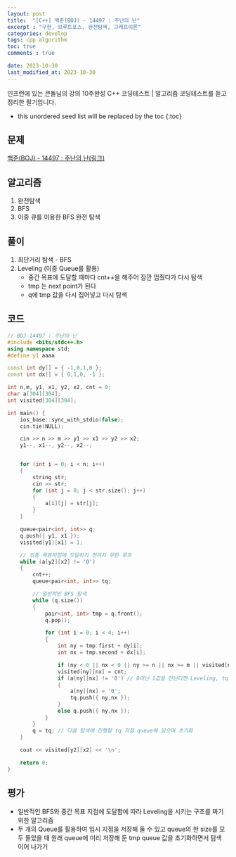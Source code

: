 ```yaml
---
layout: post
title:  "[C++] 백준(BOJ) - 14497 : 주난의 난"
excerpt : "구현, 브루트포스, 완전탐색, 그래프이론"
categories: develop
tags: cpp algorithm
toc: true
comments : true

date: 2023-10-30
last_modified_at: 2023-10-30
---
```

> <span style="font-size: 80%">
인프런에 있는 큰돌님의 강의 10주완성 C++ 코딩테스트 | 알고리즘 코딩테스트를 듣고 정리한 필기입니다.</span>

<!--more-->

* this unordered seed list will be replaced by the toc
{:toc}

## 문제 

[백준(BOJ) - 14497 : 주난의 난(링크)](https://www.acmicpc.net/problem/14497)

## 알고리즘

  1. 완전탐색
  2. BFS
  3. 이중 큐를 이용한 BFS 완전 탐색

## 풀이
  1. 최단거리 탐색 - BFS
  2. Leveling (이중 Queue를 활용)
      - 중간 목표에 도달할 때마다 cnt++을 해주어 잠깐 멈췄다가 다시 탐색
      - tmp 는 next point가 된다
      - q에 tmp 값을 다시 집어넣고 다시 탐색

## 코드  
```cpp
// BOJ-14497 : 주난의 난
#include <bits/stdc++.h>
using namespace std;
#define y1 aaaa

const int dy[] = { -1,0,1,0 };
const int dx[] = { 0,1,0, -1 };

int n,m, y1, x1, y2, x2, cnt = 0;
char a[304][304];
int visited[304][304];

int main() {
    ios_base::sync_with_stdio(false);
    cin.tie(NULL);

    cin >> n >> m >> y1 >> x1 >> y2 >> x2;
    y1--, x1--, y2--, x2--;


    for (int i = 0; i < n; i++)
    {
        string str;
        cin >> str;
        for (int j = 0; j < str.size(); j++)
        {
            a[i][j] = str[j];
        }
    }

    queue<pair<int, int>> q;
    q.push({ y1, x1 });
    visited[y1][x1] = 1;

    // 최종 목표지점에 도달하기 전까지 무한 루프
    while (a[y2][x2] != '0')
    {
        cnt++;
        queue<pair<int, int>> tq;

        // 일반적인 BFS 탐색
        while (q.size())
        {
            pair<int, int> tmp = q.front();
            q.pop();

            for (int i = 0; i < 4; i++)
            {
                int ny = tmp.first + dy[i];
                int nx = tmp.second + dx[i];

                if (ny < 0 || nx < 0 || ny >= n || nx >= m || visited[ny][nx]) continue;
                visited[ny][nx] = cnt;
                if (a[ny][nx] != '0') // 0아닌 1값을 만난다면 Leveling, tq에 위치 담아서 다음 탐색을 할때 그 지점부터 시작하게 tempQ 활용
                {
                    a[ny][nx] = '0';
                    tq.push({ ny,nx });
                }
                else q.push({ ny,nx });
            }
        }
        q = tq; // 다음 탐색에 진행할 tq 지점 queue에 담으며 초기화
    }
    
    cout << visited[y2][x2] << '\n';

    return 0;
}
```

## 평가  
* 일반적인 BFS와 중간 목표 지점에 도달함에 따라 Leveling을 시키는 구조를 짜기위한 알고리즘
* 두 개의 Queue를 활용하여 임시 지점을 저장해 둘 수 있고 queue의 한 size를 모두 돌았을 때 원래 queue에 미리 저장해 둔 tmp queue 값을 초기화하면서 탐색 이어 나가기